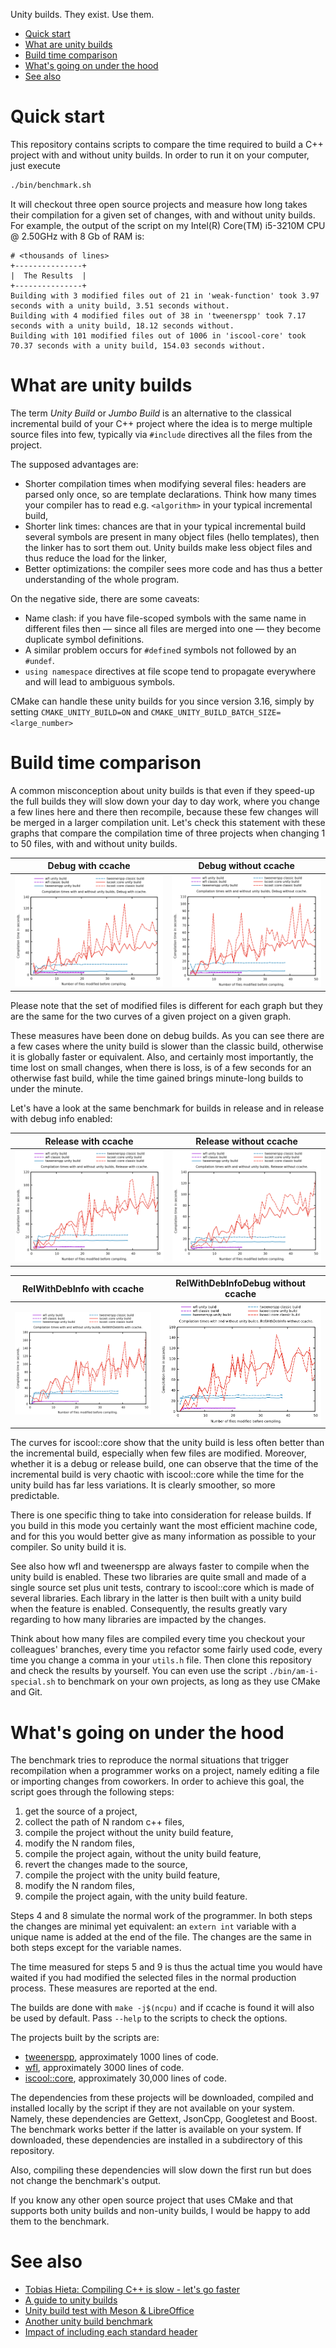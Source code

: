 Unity builds. They exist. Use them.

- [Quick start](#quick-start)
- [What are unity builds](#what-are-unity-builds)
- [Build time comparison](#build-time-comparison)
- [What's going on under the hood](#whats-going-on-under-the-hood)
- [See also](#see-also)

# Quick start

This repository contains scripts to compare the time required to build a C++ project with and without unity builds. In order to run it on your computer, just execute

```sh
./bin/benchmark.sh
```

It will checkout three open source projects and measure how long takes their compilation for a given set of changes, with and without unity builds. For example, the output of the script on my Intel(R) Core(TM) i5-3210M CPU @ 2.50GHz with 8 Gb of RAM is:

```
# <thousands of lines>
+---------------+
|  The Results  |
+---------------+
Building with 3 modified files out of 21 in 'weak-function' took 3.97 seconds with a unity build, 3.51 seconds without.
Building with 4 modified files out of 38 in 'tweenerspp' took 7.17 seconds with a unity build, 18.12 seconds without.
Building with 101 modified files out of 1006 in 'iscool-core' took 70.37 seconds with a unity build, 154.03 seconds without.
```

# What are unity builds

The term _Unity Build_ or _Jumbo Build_ is an alternative to the classical incremental build of your C++ project where the idea is to merge multiple source files into few, typically via `#include` directives all the files from the project.

The supposed advantages are:
- Shorter compilation times when modifying several files: headers are parsed only once, so are template declarations. Think how many times your compiler has to read e.g. `<algorithm>` in your typical incremental build,
- Shorter link times: chances are that in your typical incremental build several symbols are present in many object files (hello templates), then the linker has to sort them out. Unity builds make less object files and thus reduce the load for the linker,
- Better optimizations: the compiler sees more code and has thus a better understanding of the whole program.

On the negative side, there are some caveats:
- Name clash: if you have file-scoped symbols with the same name in different files then — since all files are merged into one — they become duplicate symbol definitions.
- A similar problem occurs for `#define`d symbols not followed by an `#undef`.
- `using namespace` directives at file scope tend to propagate everywhere and will lead to ambiguous symbols.

CMake can handle these unity builds for you since version 3.16, simply by setting `CMAKE_UNITY_BUILD=ON` and `CMAKE_UNITY_BUILD_BATCH_SIZE=<large_number>`

# Build time comparison

A common misconception about unity builds is that even if they speed-up the full builds they will slow down your day to day work, where you change a few lines here and there then recompile, because these few changes will be merged in a larger compilation unit. Let's check this statement with these graphs that compare the compilation time of three projects when changing 1 to 50 files, with and without unity builds.


Debug with ccache                  | Debug without ccache
:---------------------------------:|:------------------------------------:|
![](results/debug/ccache/plot.png) | ![](results/debug/noccache/plot.png)

Please note that the set of modified files is different for each graph but they are the same for the two curves of a given project on a given graph.

These measures have been done on debug builds. As you can see there are a few cases where the unity build is slower than the classic build, otherwise it is globally faster or equivalent. Also, and certainly most importantly, the time lost on small changes, when there is loss, is of a few seconds for an otherwise fast build, while the time gained brings minute-long builds to under the minute.

Let's have a look at the same benchmark for builds in release and in release with debug info enabled:

Release with ccache                  | Release without ccache
:-----------------------------------:|:--------------------------------------:|
![](results/release/ccache/plot.png) | ![](results/release/noccache/plot.png)

RelWithDebInfo with ccache                  | RelWithDebInfoDebug without ccache
:------------------------------------------:|:----------------------------------------------:|
![](results/relwithdebinfo/ccache/plot.png) | ![](results/relwithdebinfo/noccache/plot.png)

The curves for iscool::core show that the unity build is less often better than the incremental build, especially when few files are modified. Moreover, whether it is a debug or release build, one can observe that the time of the incremental build is very chaotic with iscool::core while the time for the unity build has far less variations. It is clearly smoother, so more predictable.

There is one specific thing to take into consideration for release builds. If you build in this mode you certainly want the most efficient machine code, and for this you would better give as many information as possible to your compiler. So unity build it is.

See also how wfl and tweenerspp are always faster to compile when the unity build is enabled. These two libraries are quite small and made of a single source set plus unit tests, contrary to iscool::core which is made of several libraries. Each library in the latter is then built with a unity build when the feature is enabled. Consequently, the results greatly vary regarding to how many libraries are impacted by the changes.

Think about how many files are compiled every time you checkout your colleagues' branches, every time you refactor some fairly used code, every time you change a comma in your `utils.h` file. Then clone this repository and check the results by yourself. You can even use the script `./bin/am-i-special.sh` to benchmark on your own projects, as long as they use CMake and Git.

# What's going on under the hood

The benchmark tries to reproduce the normal situations that trigger recompilation when a programmer works on a project, namely editing a file or importing changes from coworkers. In order to achieve this goal, the script goes through the following steps:

1. get the source of a project,
2. collect the path of N random c++ files,
3. compile the project without the unity build feature,
4. modify the N random files,
5. compile the project again, without the unity build feature,
6. revert the changes made to the source,
7. compile the project with the unity build feature,
8. modify the N random files,
9. compile the project again, with the unity build feature.

Steps 4 and 8 simulate the normal work of the programmer. In both steps the changes are minimal yet equivalent: an `extern int` variable with a unique name is added at the end of the file. The changes are the same in both steps except for the variable names.

The time measured for steps 5 and 9 is thus the actual time you would have waited if you had modified the selected files in the normal production process. These measures are reported at the end.

The builds are done with `make -j$(ncpu)` and if ccache is found it will also be used by default. Pass `--help` to the scripts to check the options.

The projects built by the scripts are:

- [tweenerspp](https://github.com/j-jorge/tweenerspp/), approximately 1000 lines of code.
- [wfl](https://github.com/j-jorge/weak-function/), approximately 3000 lines of code.
- [iscool::core](https://github.com/j-jorge/iscool-core), approximately 30,000 lines of code.

The dependencies from these projects will be downloaded, compiled and installed locally by the script if they are not available on your system. Namely, these dependencies are Gettext, JsonCpp, Googletest and Boost. The benchmark works better if the latter is available on your system. If downloaded, these dependencies are installed in a subdirectory of this repository.

Also, compiling these dependencies will slow down the first run but does not change the benchmark's output.

If you know any other open source project that uses CMake and that supports both unity builds and non-unity builds, I would be happy to add them to the benchmark.

# See also

* [Tobias Hieta: Compiling C++ is slow - let's go faster](https://www.youtube.com/watch?v=X4pyOtawqjg)
* [A guide to unity builds](https://onqtam.com/programming/2018-07-07-unity-builds/)
* [Unity build test with Meson & LibreOffice](https://nibblestew.blogspot.com/2020/02/unity-build-test-with-meson-libreoffice.html)
* [Another unity build benchmark](https://github.com/Triangle345/CppUnityBuildBenchmarks/)
* [Impact of including each standard header](https://github.com/ned14/stl-header-heft)
